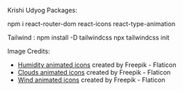 Krishi Udyog
Packages:

npm i react-router-dom react-icons react-type-animation

Tailwind : npm install -D tailwindcss
npx tailwindcss init

Image Credits:

- [Humidity animated icons](https://www.flaticon.com/free-animated-icons/humidity) created by Freepik - Flaticon
- [Clouds animated icons](https://www.flaticon.com/free-animated-icons/clouds) created by Freepik - Flaticon
- [Wind animated icons](https://www.flaticon.com/free-animated-icons/wind) created by Freepik - Flaticon
